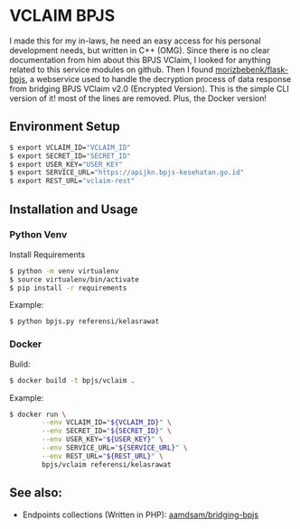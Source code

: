 # VCLAIM BPJS

I made this for my in-laws, he need an easy access for his personal development needs, but written in C++ (OMG). Since there is no clear documentation from him about this BPJS VClaim, I looked for anything related to this service modules on github. Then I found [morizbebenk/flask-bpjs](https://github.com/morizbebenk/flask-bpjs), a webservice used to handle the decryption process of data response from bridging BPJS VClaim v2.0 (Encrypted Version). This is the simple CLI version of it! most of the lines are removed. Plus, the Docker version!

## Environment Setup

```bash
$ export VCLAIM_ID="VCLAIM_ID"
$ export SECRET_ID="SECRET_ID"
$ export USER_KEY="USER_KEY"
$ export SERVICE_URL="https://apijkn.bpjs-kesehatan.go.id"
$ export REST_URL="vclaim-rest"
```

## Installation and Usage

### Python Venv

Install Requirements

```bash
$ python -m venv virtualenv
$ source virtualenv/bin/activate
$ pip install -r requirements
```

Example:

```
$ python bpjs.py referensi/kelasrawat
```

### Docker

Build:

```bash
$ docker build -t bpjs/vclaim .
```

Example:

```bash
$ docker run \
        --env VCLAIM_ID="${VCLAIM_ID}" \
        --env SECRET_ID="${SECRET_ID}" \
        --env USER_KEY="${USER_KEY}" \
        --env SERVICE_URL="${SERVICE_URL}" \
        --env REST_URL="${REST_URL}" \
        bpjs/vclaim referensi/kelasrawat
```


## See also:
- Endpoints collections (Written in PHP): [aamdsam/bridging-bpjs](https://github.com/aamdsam/bridging-bpjs/tree/dev/src/VClaim)
